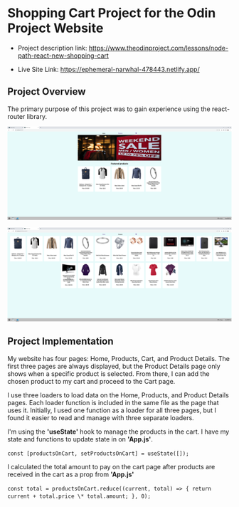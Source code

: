 # Shopping Cart Project for the Odin Project Website

- Project description link: https://www.theodinproject.com/lessons/node-path-react-new-shopping-cart

- Live Site Link: https://ephemeral-narwhal-478443.netlify.app/

## Project Overview

The primary purpose of this project was to gain experience using the react-router library.

!['Home page'](/src/images/home.png)

!['Products page'](/src/images/producst.png)

## Project Implementation

My website has four pages: Home, Products, Cart, and Product Details. The first three pages are always displayed, but the Product Details page only shows when a specific product is selected. From there, I can add the chosen product to my cart and proceed to the Cart page.

I use three loaders to load data on the Home, Products, and Product Details pages. Each loader function is included in the same file as the page that uses it. Initially, I used one function as a loader for all three pages, but I found it easier to read and manage with three separate loaders.

I'm using the **'useState'** hook to manage the products in the cart. I have my state and functions to update state in on **'App.js'**.

`const [productsOnCart, setProductsOnCart] = useState([]);`

I calculated the total amount to pay on the cart page after products are received in the cart as a prop from **'App.js'**

`const total = productsOnCart.reduce((current, total) => {
return current + total.price \* total.amount;
}, 0);`
